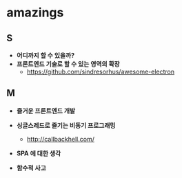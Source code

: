 # amazings

**S**
----

- **어디까지 할 수 있을까?**
- **프론트엔드 기술로 할 수 있는 영역의 확장**
  - https://github.com/sindresorhus/awesome-electron


**M**
----

- **즐거운 프론트엔드 개발**


- **싱글스레드로 즐기는 비동기 프로그래밍**

  - http://callbackhell.com/

- **SPA 에 대한 생각**


- **함수적 사고**
